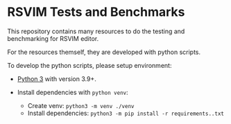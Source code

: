 # RSVIM Tests and Benchmarks

This repository contains many resources to do the testing and benchmarking for RSVIM editor.

For the resources themself, they are developed with python scripts.

To develop the python scripts, please setup environment:

- [Python 3](https://www.python.org/) with version 3.9+.
- Install dependencies with `python venv`:

  - Create venv: `python3 -m venv ./venv`
  - Install dependencies: `python3 -m pip install -r requirements..txt`
